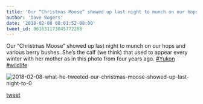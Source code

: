```yaml
---
title: 'Our “Christmas Moose” showed up last night to munch on our hops and various...'
author: 'Dave Rogers'
date: '2018-02-08 08:01:52-08:00'
tweet_id: 961631173045772288
---
```

Our “Christmas Moose” showed up last night to munch on our hops and various berry bushes. She’s the calf (we think) that used to appear every winter with her mother as in this photo from four years ago. [#Yukon](https://twitter.com/hashtag/yukon) [#wildlife](https://twitter.com/hashtag/wildlife)

![2018-02-08-what-he-tweeted-our-christmas-moose-showed-up-last-night-to-0](/heap/2018-02-08-what-he-tweeted-our-christmas-moose-showed-up-last-night-to-0.jpg)

[tweet](https://twitter.com/yukondude/status/961631173045772288)